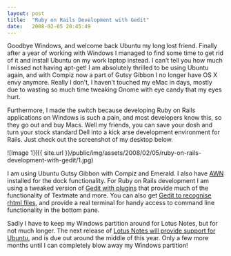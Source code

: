 ```yaml
---
layout: post
title:  "Ruby on Rails Development with Gedit"
date:   2008-02-05 20:45:49
---
```


Goodbye Windows, and welcome back Ubuntu my long lost friend. Finally after a year of working with Windows I managed to find some time to get rid of it and install Ubuntu on my work laptop instead. I can’t tell you how much I missed not having apt-get! I am absolutely thrilled to be using Ubuntu again, and with Compiz now a part of Gutsy Gibbon I no longer have OS X envy anymore. Really I don’t, I haven’t touched my eMac in days, mostly due to wasting so much time tweaking Gnome with eye candy that my eyes hurt.

Furthermore, I made the switch because developing Ruby on Rails applications on Windows is such a pain, and most developers know this, so they go out and buy Macs. Well my friends, you can save your dosh and turn your stock standard Dell into a kick arse development environment for Rails. Just check out the screenshot of my desktop below.

![Image 1]({{ site.url }}/public/img/assets/2008/02/05/ruby-on-rails-development-with-gedit/1.jpg)

I am using Ubuntu Gutsy Gibbon with Compiz and Emerald. I also have [AWN](https://launchpad.net/awn) installed for the dock functionality. For Ruby on Rails development I am using a tweaked version of [Gedit with plugins](http://crepuscular-homunculus.blogspot.com/2007/10/gedit-for-ruby-and-everything-else-on.html) that provide much of the functionality of Textmate and more. You can also get [Gedit to recognise rhtml files](http://robzon.aenima.pl/2007/10/ubuntu-710-rails-gedit-and.html), and provide a real terminal for handy access to command line functionality in the bottom pane.

Sadly I have to keep my Windows partition around for Lotus Notes, but for not much longer. The next release of [Lotus Notes will provide support for Ubuntu](http://www.linux.com/feed/125651), and is due out around the middle of this year. Only a few more months until I can completely blow away my Windows partition!
